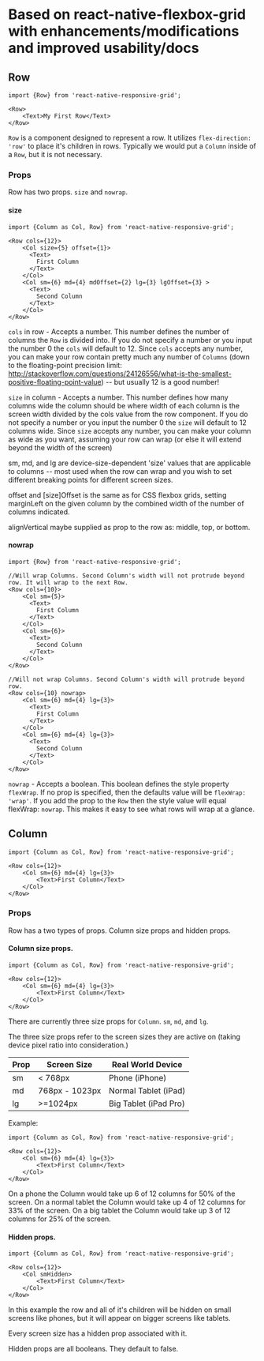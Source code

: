 
# Based on react-native-flexbox-grid with enhancements/modifications and improved usability/docs

## Row

```
import {Row} from 'react-native-responsive-grid';

<Row>
    <Text>My First Row</Text>
</Row>
```

`Row` is a component designed to represent a row. It utilizes `flex-direction: 'row'` to place it's children in rows. Typically we would put a `Column` inside of a `Row`, but it is not necessary. 

### Props

Row has two props. `size` and `nowrap`.

#### size

```
import {Column as Col, Row} from 'react-native-responsive-grid';

<Row cols={12}>
    <Col size={5} offset={1}>
      <Text>
        First Column
      </Text>
    </Col>
    <Col sm={6} md={4} mdOffset={2} lg={3} lgOffset={3} >
      <Text>
        Second Column
      </Text>
    </Col>
</Row>
```

`cols` in row - Accepts a number. This number defines the number of columns the `Row` is divided into. If you do not specify a number or you input the number 0 the `cols` will default to 12. Since `cols` accepts any number, you can make your row contain pretty much any number of `Columns` (down to the floating-point precision limit: http://stackoverflow.com/questions/24126556/what-is-the-smallest-positive-floating-point-value) -- but usually 12 is a good number!

`size` in column - Accepts a number. This number defines how many columns wide the column should be where width of each column is the screen width divided by the cols value from the row component. If you do not specify a number or you input the number 0 the `size` will default to 12 columns wide. Since `size` accepts any number, you can make your column as wide as you want, assuming your row can wrap (or else it will extend beyond the width of the screen)

sm, md, and lg are device-size-dependent 'size' values that are applicable to columns -- most used when the row can wrap and you wish to set different breaking points for different screen sizes.

offset and [size]Offset is the same as for CSS flexbox grids, setting marginLeft on the given column by the combined width of the number of columns indicated. 

alignVertical maybe supplied as prop to the row as: middle, top, or bottom.

#### nowrap

```
import {Row} from 'react-native-responsive-grid';

//Will wrap Columns. Second Column's width will not protrude beyond row. It will wrap to the next Row.
<Row cols={10}>
    <Col sm={5}>
      <Text>
        First Column
      </Text>
    </Col>
    <Col sm={6}>
      <Text>
        Second Column
      </Text>
    </Col>
</Row>

//Will not wrap Columns. Second Column's width will protrude beyond row.
<Row cols={10} nowrap>
    <Col sm={6} md={4} lg={3}>
      <Text>
        First Column
      </Text>
    </Col>
    <Col sm={6} md={4} lg={3}>
      <Text>
        Second Column
      </Text>
    </Col>
</Row>
```

`nowrap` - Accepts a boolean. This boolean defines the style property `flexWrap`. If no prop is specified, then the defaults value will be `flexWrap: 'wrap'`. If you add the prop to the `Row` then the style value will equal flexWrap: `nowrap`. This makes it easy to see what rows will wrap at a glance.


## Column

```
import {Column as Col, Row} from 'react-native-responsive-grid';

<Row cols={12}>
    <Col sm={6} md={4} lg={3}>
        <Text>First Column</Text>
    </Col>
</Row>
```

### Props

Row has a two types of props. Column size props and hidden props.

#### Column size props.

```
import {Column as Col, Row} from 'react-native-responsive-grid';

<Row cols={12}>
    <Col sm={6} md={4} lg={3}>
        <Text>First Column</Text>
    </Col>
</Row>
```

There are currently three size props for `Column`. `sm`, `md`, and `lg`.

The three size props refer to the screen sizes they are active on (taking device pixel ratio into consideration.) 

|Prop |Screen Size|Real World Device   |
|---|---|---|
|sm | < 768px   | Phone (iPhone)  |
|md | 768px -  1023px  | Normal Tablet (iPad)  |
|lg | >=1024px  |  Big Tablet (iPad Pro)|

Example: 

```
import {Column as Col, Row} from 'react-native-responsive-grid';

<Row cols={12}>
    <Col sm={6} md={4} lg={3}>
        <Text>First Column</Text>
    </Col>
</Row>
```

On a phone the Column would take up 6 of 12 columns for 50% of the screen.
On a normal tablet the Column would take up 4 of 12 columns for 33% of the screen.
On a big tablet the Column would take up 3 of 12 columns for 25% of the screen.

#### Hidden props.

```
import {Column as Col, Row} from 'react-native-responsive-grid';

<Row cols={12}>
    <Col smHidden>
        <Text>First Column</Text>
    </Col>
</Row>
```

In this example the row and all of it's children will be hidden on small screens like phones, but it will appear on bigger screens like tablets.

Every screen size has a hidden prop associated with it.

Hidden props are all booleans. They default to false.